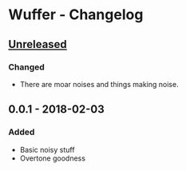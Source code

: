 # Wuffer - Changelog

## [Unreleased]
### Changed
- There are moar noises and things making noise.

## 0.0.1 - 2018-02-03
### Added
- Basic noisy stuff 
- Overtone goodness

[Unreleased]: https://github.com/woxelworks/wuffer/compare/0.0.1...HEAD
[0.0.1]: https://github.com/woxelworks/wuffer/compare/0.0.0...0.0.1
